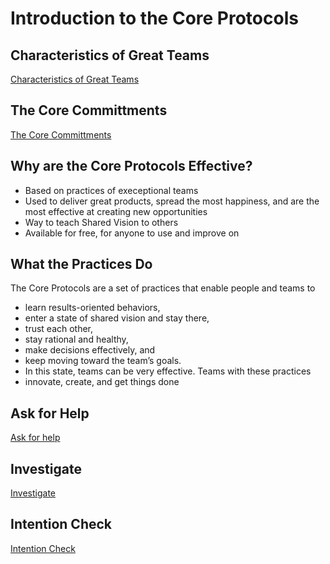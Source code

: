 # Introduction to the Core Protocols

## Characteristics of Great Teams
[Characteristics of Great Teams](https://liveingreatness.com/characteristics-of-great-teams/)

## The Core Committments
[The Core Committments](https://liveingreatness.com/core-protocols/the-core-commitments/)

## Why are the Core Protocols Effective?
* Based on practices of execeptional teams
* Used to deliver great products, spread the most happiness, and are the most effective at creating new opportunities
* Way to teach Shared Vision to others
* Available for free, for anyone to use and improve on

## What the Practices Do
The Core Protocols are a set of practices that enable people and teams to
* learn results-oriented behaviors,
* enter a state of shared vision and stay there,
* trust each other,
* stay rational and healthy,
* make decisions effectively, and
* keep moving toward the team’s goals.
* In this state, teams can be very effective. Teams with these practices
* innovate, create, and get things done

## Ask for Help
[Ask for help](https://liveingreatness.com/core-protocols/ask-for-help/)

## Investigate
[Investigate](https://liveingreatness.com/core-protocols/investigate/)

## Intention Check
[Intention Check](https://liveingreatness.com/core-protocols/intention-check/)

